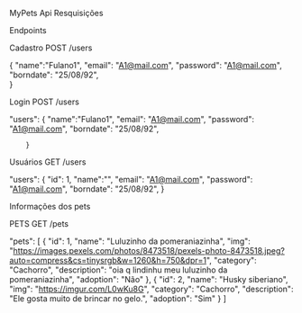 MyPets Api Resquisições

Endpoints

Cadastro
POST /users

 {
            "name":"Fulano1",
            "email": "A1@mail.com",
            "password": "A1@mail.com",
            "borndate": "25/08/92",          
 }

Login
POST /users

"users":
        {
            "name":"Fulano1",
            "email": "A1@mail.com",
            "password": "A1@mail.com",
            "borndate": "25/08/92",
            
        }

Usuários 
GET /users

"users": 
        {
            "id": 1,
            "name":"",
            "email": "A1@mail.com",
            "password": "A1@mail.com",
            "borndate": "25/08/92",
        }
       

Informações dos pets

PETS
GET /pets

"pets": 
[
        {
            "id": 1,
            "name": "Luluzinho da pomeraniazinha",
            "img": "https://images.pexels.com/photos/8473518/pexels-photo-8473518.jpeg?auto=compress&cs=tinysrgb&w=1260&h=750&dpr=1",
            "category": "Cachorro",
            "description": "oia q lindinhu meu luluzinho da pomeraniazinha",
            "adoption": "Não"
        },
        {
            "id": 2,
            "name": "Husky siberiano",
            "img": "https://imgur.com/L0wKu8G",
            "category": "Cachorro",
            "description": "Ele gosta muito de brincar no gelo.",
            "adoption": "Sim"
        }
    ]
